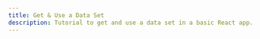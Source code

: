 ```yaml
---
title: Get & Use a Data Set
description: Tutorial to get and use a data set in a basic React app.
---
```

